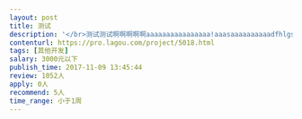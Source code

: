 ```yaml
---                
layout: post       
title: 测试           
description: '</br>测试测试啊啊啊啊啊aaaaaaaaaaaaaaaa!aaasaaaaaaaaaadfhlgss$jkhfdgjjfsfnjfbjfghhgddjjgdhhfdhhgddtgccgyugfdguhfdyuhgffgh</br>'     
contenturl: https://pro.lagou.com/project/5018.html      
tags: [其他开发]            
salary: 3000元以下          
publish_time: 2017-11-09 13:45:44         
review: 1052人                   
apply: 0人                   
recommend: 5人                   
time_range: 小于1周              
---                 
```

